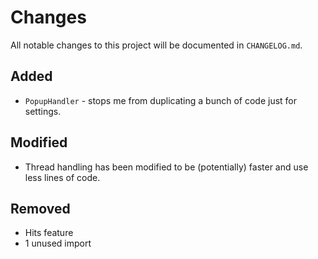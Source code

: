 # Changes
All notable changes to this project will be documented in `CHANGELOG.md`.
## Added
* `PopupHandler` - stops me from duplicating a bunch of code just for settings.

## Modified
* Thread handling has been modified to be (potentially) faster and use less lines of code.

## Removed
* Hits feature
* 1 unused import